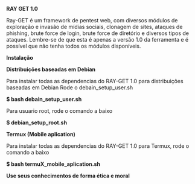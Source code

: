 **RAY GET 1.0**

Ray-GET é um framework de pentest web, com diversos módulos de exploração e invasão de mídias sociais, clonagem de sites, ataques de phishing, brute force de login, brute force de diretório e diversos tipos de ataques. Lembre-se de que esta é apenas a versão 1.0 da ferramenta e é possível que não tenha todos os módulos disponíveis.



**Instalação**

**Distribuições baseadas em Debian**

Para instalar todas as dependencias do RAY-GET 1.0 para distribuições baseadas em Debian
Rode o debain_setup_user.sh

**$ bash debain_setup_user.sh**

Para usuario root, rode o comando a baixo

**$ debian_setup_root.sh**

**Termux (Mobile aplication)**

Para instalar todas as dependencias do RAY-GET 1.0 para Termux, rode o comando a baixo

**$ bash termuX_mobile_aplication.sh**

**Use seus conhecimentos de forma ética e moral**
